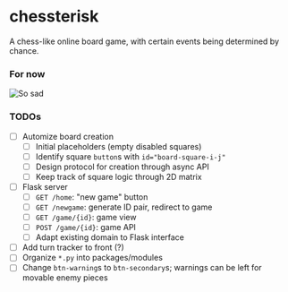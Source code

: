 # chessterisk
A chess-like online board game, with certain events being determined by chance.

### For now

![So sad](https://media.giphy.com/media/pSWD6t2AH4gdtNqE80/giphy.gif)

### TODOs
- [ ] Automize board creation
	- [ ] Initial placeholders (empty disabled squares)
	- [ ] Identify square `button`s with `id="board-square-i-j"`
	- [ ] Design protocol for creation through async API
	- [ ] Keep track of square logic through 2D matrix
- [ ] Flask server
	- [ ] `GET /home`: "new game" button
	- [ ] `GET /newgame`: generate ID pair, redirect to game
	- [ ] `GET /game/{id}`: game view
	- [ ] `POST /game/{id}`: game API
	- [ ] Adapt existing domain to Flask interface
- [ ] Add turn tracker to front (?)
- [ ] Organize `*.py` into packages/modules
- [ ] Change `btn-warning`s to `btn-secondary`s; warnings can be left for movable enemy pieces
